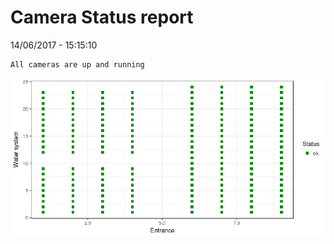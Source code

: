 Camera Status report
================
14/06/2017 - 15:15:10

    All cameras are up and running

![](camreport_files/figure-markdown_github/unnamed-chunk-2-1.png)
